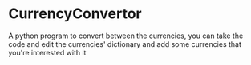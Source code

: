 # CurrencyConvertor
A python program to convert between the currencies, you can take the code and edit the currencies' dictionary and add some currencies that you're interested with it
